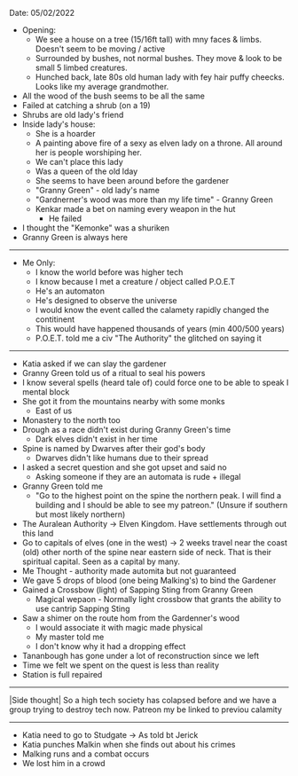 Date: 05/02/2022

- Opening:
	- We see a house on a tree (15/16ft tall) with mny faces & limbs. Doesn't seem to be moving / active
	- Surrounded by bushes, not normal bushes. They move & look to be small 5 limbed creatures.
	- Hunched back, late 80s old human lady with fey hair puffy cheecks. Looks like my average grandmother.
- All the wood of the bush seems to be all the same
- Failed at catching a shrub (on a 19)
- Shrubs are old lady's friend
- Inside lady's house:
	- She is a hoarder
	- A painting above fire of a sexy as elven lady on a throne. All around her is people worshiping her.
	- We can't place this lady
	- Was a queen of the old lday
	- She seems to have been around before the gardener
	- "Granny Green" - old lady's name
	- "Gardnerner's wood was more than my life time" - Granny Green
	- Kenkar made a bet on naming every weapon in the hut
		- He failed
- I thought the "Kemonke" was a shuriken
- Granny Green is always here
--------------------------------------------------------------
- Me Only:
	- I know the world before was higher tech
	- I know because I met a creature / object called P.O.E.T
	- He's an automaton
	- He's designed to observe the universe
	- I would know the event called the calamety rapidly changed the contitinent
	- This would have happened thousands of years (min 400/500 years)
	- P.O.E.T. told me a civ "The Authority" the glitched on saying it
--------------------------------------------------------------
- Katia asked if we can slay the gardener
- Granny Green told us of a ritual to seal his powers
- I know several spells (heard tale of) could force one to be able to speak I mental block
- She got it from the mountains nearby with some monks
	- East of us
- Monastery to the north too
- Drough as a race didn't exist during Granny Green's time
	- Dark elves didn't exist in her time
- Spine is named by Dwarves after their god's body
	- Dwarves didn't like humans due to their spread
- I asked a secret question and she got upset and said no
	- Asking someone if they are an automata is rude + illegal
- Granny Green told me
	- "Go to the highest point on the spine the northern peak. I will find a building and I should be able to see my patreon." (Unsure if southern but most likely northern)
- The Auralean Authority -> Elven Kingdom. Have settlements through out this land
- Go to capitals of elves (one in the west) -> 2 weeks travel near the coast (old) other north of the spine near eastern side of neck. That is their spiritual capital. Seen as a capital by many.
- Me Thought - authority made automita but not guaranteed
- We gave 5 drops of blood (one being Malking's) to bind the Gardener
- Gained a Crossbow (light) of Sapping Sting from Granny Green
	- Magical wepaon - Normally light crossbow that grants the ability to use cantrip Sapping Sting
- Saw a shimer on the route hom from the Gardenner's wood
	- I would associate it with magic made physical
	- My master told me
	- I don't know why it had a dropping effect
- Tananbough has gone under a lot of reconstruction since we left
- Time we felt we spent on the quest is less than reality
- Station is full repaired
------------------------------------------------------------
|Side thought|
So a high tech society has colapsed before and we have a group trying to destroy tech now. Patreon my be linked to previou calamity

------------------------------------------------------------
- Katia need to go to Studgate -> As told bt Jerick
- Katia punches Malkin when she finds out about his crimes
- Malking runs and a combat occurs
- We lost him in a crowd